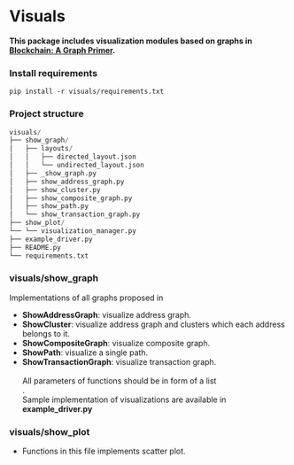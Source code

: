 # Visuals

**This package includes visualization modules based on graphs in [Blockchain: A Graph Primer](https://arxiv.org/abs/1708.08749).**

### Install requirements
```
pip install -r visuals/requirements.txt
```

### Project structure
```python
visuals/
├── show_graph/
│   ├── layouts/
│   │   ├── directed_layout.json
│   │   └── undirected_layout.json
│   ├── _show_graph.py
│   ├── show_address_graph.py
│   ├── show_cluster.py
│   ├── show_composite_graph.py
│   ├── show_path.py
│   └── show_transaction_graph.py
├── show_plot/
└── └── visualization_manager.py
├── example_driver.py
├── README.py
└── requirements.txt
```

### visuals/show_graph  
Implementations of all graphs proposed in 
* <b>ShowAddressGraph</b>: visualize address graph.<br>
* <b>ShowCluster</b>: visualize address graph and clusters which each address belongs to it. <br>  
* <b>ShowCompositeGraph</b>: visualize composite graph. <br>
* <b>ShowPath</b>: visualize a single path.<br>
* <b>ShowTransactionGraph</b>: visualize transaction graph.<br>
<br> All parameters of functions should be in form of a list</br>.
<br>Sample implementation of visualizations are available in <b>example_driver.py</b> </br>
 
### visuals/show_plot  
* Functions in this file implements scatter plot.

